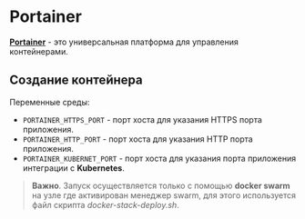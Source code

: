 # Portainer

[**Portainer**](https://docs.portainer.io/) - это универсальная платформа для управления контейнерами.

## Создание контейнера

Переменные среды:

- `PORTAINER_HTTPS_PORT` - порт хоста для указания HTTPS порта приложения.
- `PORTAINER_HTTP_PORT` - порт хоста для указания HTTP порта приложения.
- `PORTAINER_KUBERNET_PORT` - порт хоста для указания порта приложения интеграции с **Kubernetes**.

> **Важно**. Запуск осуществляется только с помощью **docker swarm** на узле где активирован менеджер swarm, для этого используется файл скрипта *docker-stack-deploy.sh*.

